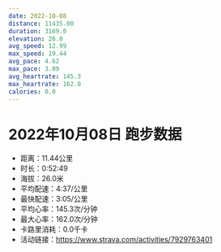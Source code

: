 ```yaml
---
date: 2022-10-08
distance: 11435.00
duration: 3169.0
elevation: 26.0
avg_speed: 12.99
max_speed: 19.44
avg_pace: 4.62
max_pace: 3.09
avg_heartrate: 145.3
max_heartrate: 162.0
calories: 0.0
---
```


# 2022年10月08日 跑步数据

- 距离：11.44公里
- 时长：0:52:49
- 海拔：26.0米
- 平均配速：4:37/公里
- 最快配速：3:05/公里
- 平均心率：145.3次/分钟
- 最大心率：162.0次/分钟
- 卡路里消耗：0.0千卡
- 活动链接：https://www.strava.com/activities/7929763401
